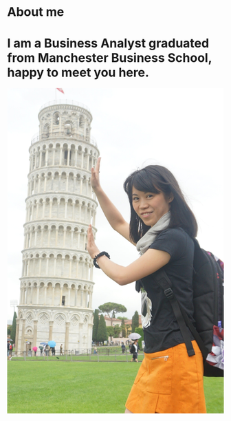 # About me
# I am a Business Analyst graduated from Manchester Business School, happy to meet you here.

![ am a Business Analyst graduated from Manchester Business School, happy to meet you here.](images/IMG_0226.JPG)

